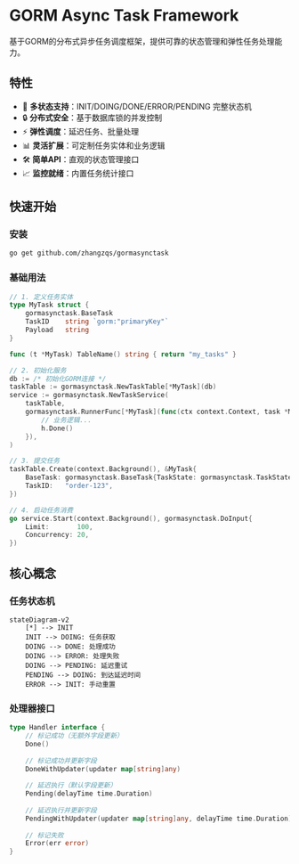 # GORM Async Task Framework

基于GORM的分布式异步任务调度框架，提供可靠的状态管理和弹性任务处理能力。

## 特性

- 🚀 **多状态支持**：INIT/DOING/DONE/ERROR/PENDING 完整状态机
- 🔒 **分布式安全**：基于数据库锁的并发控制
- ⚡ **弹性调度**：延迟任务、批量处理
- 📊 **灵活扩展**：可定制任务实体和业务逻辑
- 🛠️ **简单API**：直观的状态管理接口
- 📈 **监控就绪**：内置任务统计接口

## 快速开始

### 安装
```bash
go get github.com/zhangzqs/gormasynctask
```

### 基础用法
```go
// 1. 定义任务实体
type MyTask struct {
    gormasynctask.BaseTask
    TaskID    string `gorm:"primaryKey"`
    Payload   string
}

func (t *MyTask) TableName() string { return "my_tasks" }

// 2. 初始化服务
db := /* 初始化GORM连接 */
taskTable := gormasynctask.NewTaskTable[*MyTask](db)
service := gormasynctask.NewTaskService(
    taskTable,
    gormasynctask.RunnerFunc[*MyTask](func(ctx context.Context, task *MyTask, h gormasynctask.Handler) {
        // 业务逻辑...
        h.Done()
    }),
)

// 3. 提交任务
taskTable.Create(context.Background(), &MyTask{
    BaseTask: gormasynctask.BaseTask{TaskState: gormasynctask.TaskStateInit},
    TaskID:   "order-123",
})

// 4. 启动任务消费
go service.Start(context.Background(), gormasynctask.DoInput{
    Limit:       100,
    Concurrency: 20,
})
```

## 核心概念

### 任务状态机
```mermaid
stateDiagram-v2
    [*] --> INIT
    INIT --> DOING: 任务获取
    DOING --> DONE: 处理成功
    DOING --> ERROR: 处理失败
    DOING --> PENDING: 延迟重试
    PENDING --> DOING: 到达延迟时间
    ERROR --> INIT: 手动重置
```

### 处理器接口
```go
type Handler interface {
    // 标记成功（无额外字段更新）
    Done()
    
    // 标记成功并更新字段
    DoneWithUpdater(updater map[string]any)
    
    // 延迟执行（默认字段更新）
    Pending(delayTime time.Duration)
    
    // 延迟执行并更新字段
    PendingWithUpdater(updater map[string]any, delayTime time.Duration)
    
    // 标记失败
    Error(err error)
}
```
